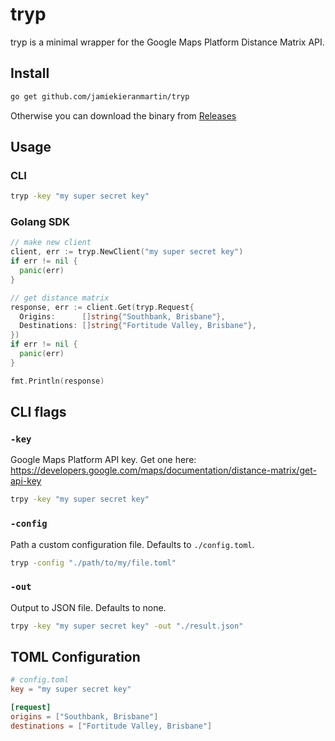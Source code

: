 # tryp

tryp is a minimal wrapper for the Google Maps Platform Distance Matrix API.

## Install

```bash
go get github.com/jamiekieranmartin/tryp
```

Otherwise you can download the binary from [Releases](https://github.com/jamiekieranmartin/tryp/releases)

## Usage

### CLI

```bash
tryp -key "my super secret key"
```

### Golang SDK

```go
// make new client
client, err := tryp.NewClient("my super secret key")
if err != nil {
  panic(err)
}

// get distance matrix
response, err := client.Get(tryp.Request{
  Origins:      []string{"Southbank, Brisbane"},
  Destinations: []string{"Fortitude Valley, Brisbane"},
})
if err != nil {
  panic(err)
}

fmt.Println(response)
```

## CLI flags

### `-key`

Google Maps Platform API key. Get one here: https://developers.google.com/maps/documentation/distance-matrix/get-api-key

```bash
trpy -key "my super secret key"
```

### `-config`

Path a custom configuration file. Defaults to `./config.toml`.

```bash
tryp -config "./path/to/my/file.toml"
```

### `-out`

Output to JSON file. Defaults to none.

```bash
trpy -key "my super secret key" -out "./result.json"
```

## TOML Configuration

```toml
# config.toml
key = "my super secret key"

[request]
origins = ["Southbank, Brisbane"]
destinations = ["Fortitude Valley, Brisbane"]
```
